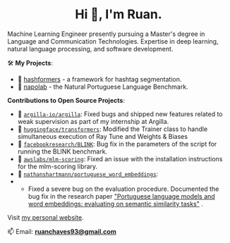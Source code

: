 <h1 align="center">Hi 👋, I'm Ruan.</h1>

Machine Learning Engineer presently pursuing a Master's degree in Language and Communication Technologies. Expertise in deep learning, natural language processing, and software development.

🛠️ **My Projects**:
- 🔗 [hashformers](https://github.com/ruanchaves/hashformers) - a framework for hashtag segmentation.
- 🔗 [napolab](https://github.com/ruanchaves/napolab) - the Natural Portuguese Language Benchmark.

**Contributions to Open Source Projects**:

- 🔗 [`argilla-io/argilla`](https://github.com/argilla-io/argilla/issues?q=author%3Aruanchaves+): Fixed bugs and shipped new features related to weak supervision as part of my internship at Argilla.
- 🔗 [`huggingface/transformers`](https://github.com/huggingface/transformers/pull/10823): Modified the Trainer class to handle simultaneous execution of Ray Tune and Weights & Biases  
- 🔗 [`facebookresearch/BLINK`](https://github.com/facebookresearch/BLINK/pull/25): Bug fix in the parameters of the script for running the BLINK benchmark.
- 🔗 [`awslabs/mlm-scoring`](https://github.com/awslabs/mlm-scoring/pull/12): Fixed an issue with the installation instructions for the mlm-scoring library.
- 🔗 [`nathanshartmann/portuguese_word_embeddings`](https://github.com/nathanshartmann/portuguese_word_embeddings/pull/11):
- - Fixed a severe bug on the evaluation procedure. Documented the bug fix in the research paper ["Portuguese language models and word embeddings: evaluating on semantic similarity tasks"](https://scholar.google.com/citations?view_op=view_citation&hl=en&user=3JDK8KEAAAAJ&citation_for_view=3JDK8KEAAAAJ:u-x6o8ySG0sC) .

Visit [my personal website](https://ruanchaves.github.io/).

📫 Email: **ruanchaves93@gmail.com**
